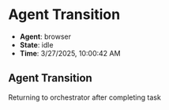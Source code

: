 # Agent Transition

- **Agent**: browser
- **State**: idle
- **Time**: 3/27/2025, 10:00:42 AM

## Agent Transition

Returning to orchestrator after completing task

